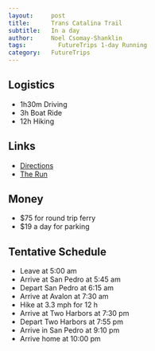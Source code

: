 ```yaml
---
layout:     post
title:      Trans Catalina Trail
subtitle:   In a day
author:     Noel Csomay-Shanklin
tags: 		  FutureTrips 1-day Running
category:   FutureTrips
---
```

## Logistics

* 1h30m Driving
* 3h Boat Ride
* 12h Hiking

## Links
* [Directions](https://www.google.com/maps/dir/California+Institute+of+Technology,+1200+E+California+Blvd,+Pasadena,+CA+91125/San+Pedro,+Los+Angeles,+CA/@33.936778,-118.3482326,11z/data=!3m1!4b1!4m13!4m12!1m5!1m1!1s0x80c2c4a7ea997b91:0x3499e7d01a61dd1a!2m2!1d-118.125269!2d34.1376576!1m5!1m1!1s0x80dd35ae16ed8aa5:0x4147d57f086875f!2m2!1d-118.2922461!2d33.7360619)
* [The Run](https://www.trailrunproject.com/trail/7012878/trans-catalina-trail-tct)

## Money
* $75 for round trip ferry
* $19 a day for parking

## Tentative Schedule
* Leave at 5:00 am 
* Arrive at San Pedro at 5:45 am
* Depart San Pedro at 6:15 am 
* Arrive at Avalon at 7:30 am
* Hike at 3.3 mph for 12 h
* Arrive at Two Harbors at 7:30 pm
* Depart Two Harbors at 7:55 pm
* Arrive in San Pedro at 9:10 pm
* Arrive home at 10:00 pm


